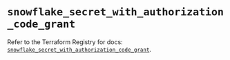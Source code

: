 # `snowflake_secret_with_authorization_code_grant`

Refer to the Terraform Registry for docs: [`snowflake_secret_with_authorization_code_grant`](https://registry.terraform.io/providers/snowflake-labs/snowflake/0.99.0/docs/resources/secret_with_authorization_code_grant).
